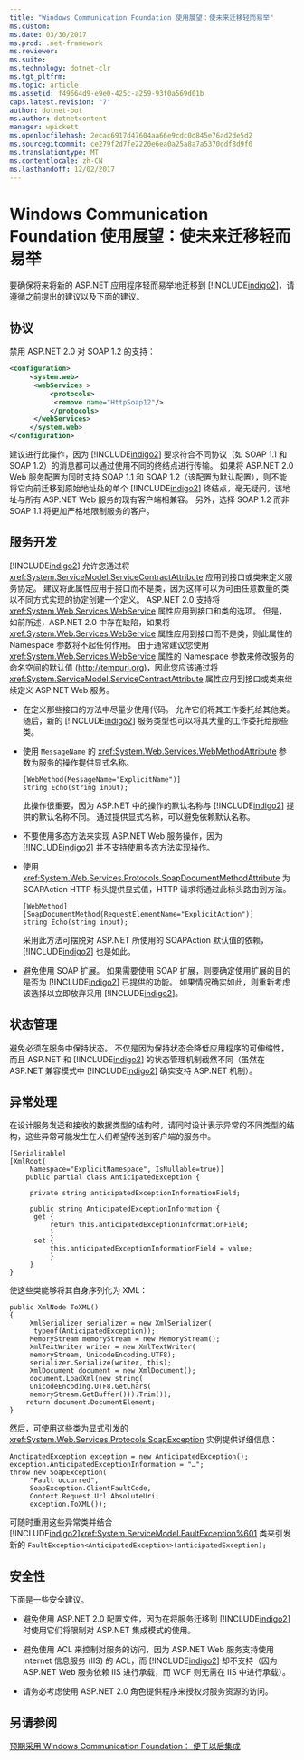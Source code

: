 ```yaml
---
title: "Windows Communication Foundation 使用展望：使未来迁移轻而易举"
ms.custom: 
ms.date: 03/30/2017
ms.prod: .net-framework
ms.reviewer: 
ms.suite: 
ms.technology: dotnet-clr
ms.tgt_pltfrm: 
ms.topic: article
ms.assetid: f49664d9-e9e0-425c-a259-93f0a569d01b
caps.latest.revision: "7"
author: dotnet-bot
ms.author: dotnetcontent
manager: wpickett
ms.openlocfilehash: 2ecac6917d47604aa66e9cdc0d845e76ad2de5d2
ms.sourcegitcommit: ce279f2d7fe2220e6ea0a25a8a7a5370ddf8d9f0
ms.translationtype: MT
ms.contentlocale: zh-CN
ms.lasthandoff: 12/02/2017
---
```

# <a name="anticipating-adopting-the-windows-communication-foundation-easing-future-migration"></a>Windows Communication Foundation 使用展望：使未来迁移轻而易举
要确保将来将新的 ASP.NET 应用程序轻而易举地迁移到 [!INCLUDE[indigo2](../../../../includes/indigo2-md.md)]，请遵循之前提出的建议以及下面的建议。  
  
## <a name="protocols"></a>协议  
 禁用 ASP.NET 2.0 对 SOAP 1.2 的支持：  
  
```xml  
<configuration>  
     <system.web>  
      <webServices >  
          <protocols>  
           <remove name="HttpSoap12"/>  
          </protocols>    
      </webServices>  
     </system.web>   
</configuration>  
```  
  
 建议进行此操作，因为 [!INCLUDE[indigo2](../../../../includes/indigo2-md.md)] 要求符合不同协议（如 SOAP 1.1 和 SOAP 1.2）的消息都可以通过使用不同的终结点进行传输。 如果将 ASP.NET 2.0 Web 服务配置为同时支持 SOAP 1.1 和 SOAP 1.2（该配置为默认配置），则不能将它向前迁移到原始地址处的单个 [!INCLUDE[indigo2](../../../../includes/indigo2-md.md)] 终结点，毫无疑问，该地址与所有 ASP.NET Web 服务的现有客户端相兼容。 另外，选择 SOAP 1.2 而非 SOAP 1.1 将更加严格地限制服务的客户。  
  
## <a name="service-development"></a>服务开发  
 [!INCLUDE[indigo2](../../../../includes/indigo2-md.md)] 允许您通过将 <xref:System.ServiceModel.ServiceContractAttribute> 应用到接口或类来定义服务协定。 建议将此属性应用于接口而不是类，因为这样可以为可由任意数量的类以不同方式实现的协定创建一个定义。 ASP.NET 2.0 支持将 <xref:System.Web.Services.WebService> 属性应用到接口和类的选项。 但是，如前所述，ASP.NET 2.0 中存在缺陷，如果将 <xref:System.Web.Services.WebService> 属性应用到接口而不是类，则此属性的 Namespace 参数将不起任何作用。 由于通常建议您使用 <xref:System.Web.Services.WebService> 属性的 Namespace 参数来修改服务的命名空间的默认值 (http://tempuri.org)，因此您应该通过将 <xref:System.ServiceModel.ServiceContractAttribute> 属性应用到接口或类来继续定义 ASP.NET Web 服务。  
  
-   在定义那些接口的方法中尽量少使用代码。 允许它们将其工作委托给其他类。 随后，新的 [!INCLUDE[indigo2](../../../../includes/indigo2-md.md)] 服务类型也可以将其大量的工作委托给那些类。  
  
-   使用 `MessageName` 的 <xref:System.Web.Services.WebMethodAttribute> 参数为服务的操作提供显式名称。  
  
    ```  
    [WebMethod(MessageName="ExplicitName")]  
    string Echo(string input);  
    ```  
  
     此操作很重要，因为 ASP.NET 中的操作的默认名称与 [!INCLUDE[indigo2](../../../../includes/indigo2-md.md)] 提供的默认名称不同。 通过提供显式名称，可以避免依赖默认名称。  
  
-   不要使用多态方法来实现 ASP.NET Web 服务操作，因为 [!INCLUDE[indigo2](../../../../includes/indigo2-md.md)] 并不支持使用多态方法实现操作。  
  
-   使用 <xref:System.Web.Services.Protocols.SoapDocumentMethodAttribute> 为 SOAPAction HTTP 标头提供显式值，HTTP 请求将通过此标头路由到方法。  
  
    ```  
    [WebMethod]  
    [SoapDocumentMethod(RequestElementName="ExplicitAction")]  
    string Echo(string input);  
    ```  
  
     采用此方法可摆脱对 ASP.NET 所使用的 SOAPAction 默认值的依赖，[!INCLUDE[indigo2](../../../../includes/indigo2-md.md)] 也是如此。  
  
-   避免使用 SOAP 扩展。 如果需要使用 SOAP 扩展，则要确定使用扩展的目的是否为 [!INCLUDE[indigo2](../../../../includes/indigo2-md.md)] 已提供的功能。 如果情况确实如此，则重新考虑该选择以立即放弃采用 [!INCLUDE[indigo2](../../../../includes/indigo2-md.md)]。  
  
## <a name="state-management"></a>状态管理  
 避免必须在服务中保持状态。 不仅是因为保持状态会降低应用程序的可伸缩性，而且 ASP.NET 和 [!INCLUDE[indigo2](../../../../includes/indigo2-md.md)] 的状态管理机制截然不同（虽然在 ASP.NET 兼容模式中 [!INCLUDE[indigo2](../../../../includes/indigo2-md.md)] 确实支持 ASP.NET 机制）。  
  
## <a name="exception-handling"></a>异常处理  
 在设计服务发送和接收的数据类型的结构时，请同时设计表示异常的不同类型的结构，这些异常可能发生在人们希望传送到客户端的服务中。  
  
```  
[Serializable]  
[XmlRoot(  
     Namespace="ExplicitNamespace", IsNullable=true)]  
    public partial class AnticipatedException {  
  
     private string anticipatedExceptionInformationField;  
  
     public string AnticipatedExceptionInformation {  
      get {  
          return this.anticipatedExceptionInformationField;  
          }  
      set {  
          this.anticipatedExceptionInformationField = value;  
          }  
     }  
}  
```  
  
 使这些类能够将其自身序列化为 XML：  
  
```  
public XmlNode ToXML()  
{  
     XmlSerializer serializer = new XmlSerializer(  
      typeof(AnticipatedException));  
     MemoryStream memoryStream = new MemoryStream();  
     XmlTextWriter writer = new XmlTextWriter(  
     memoryStream, UnicodeEncoding.UTF8);  
     serializer.Serialize(writer, this);  
     XmlDocument document = new XmlDocument();  
     document.LoadXml(new string(  
     UnicodeEncoding.UTF8.GetChars(  
     memoryStream.GetBuffer())).Trim());  
    return document.DocumentElement;  
}  
```  
  
 然后，可使用这些类为显式引发的 <xref:System.Web.Services.Protocols.SoapException> 实例提供详细信息：  
  
```  
AnctipatedException exception = new AnticipatedException();  
exception.AnticipatedExceptionInformation = "…";  
throw new SoapException(  
     "Fault occurred",  
     SoapException.ClientFaultCode,  
     Context.Request.Url.AbsoluteUri,  
     exception.ToXML());  
```  
  
 可随时重用这些异常类并结合 [!INCLUDE[indigo2](../../../../includes/indigo2-md.md)]<xref:System.ServiceModel.FaultException%601> 类来引发新的 `FaultException<AnticipatedException>(anticipatedException);`  
  
## <a name="security"></a>安全性  
 下面是一些安全建议。  
  
-   避免使用 ASP.NET 2.0 配置文件，因为在将服务迁移到 [!INCLUDE[indigo2](../../../../includes/indigo2-md.md)] 时使用它们将限制对 ASP.NET 集成模式的使用。  
  
-   避免使用 ACL 来控制对服务的访问，因为 ASP.NET Web 服务支持使用 Internet 信息服务 (IIS) 的 ACL，而 [!INCLUDE[indigo2](../../../../includes/indigo2-md.md)] 却不支持（因为 ASP.NET Web 服务依赖 IIS 进行承载，而 WCF 则无需在 IIS 中进行承载）。  
  
-   请务必考虑使用 ASP.NET 2.0 角色提供程序来授权对服务资源的访问。  
  
## <a name="see-also"></a>另请参阅  
 [预期采用 Windows Communication Foundation： 便于以后集成](../../../../docs/framework/wcf/feature-details/anticipating-adopting-the-wcf-easing-future-integration.md)
